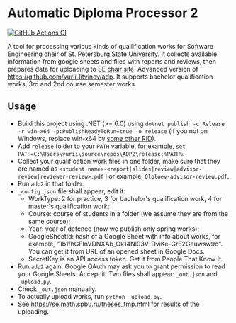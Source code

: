 # Automatic Diploma Processor 2

[![GitHub Actions CI](https://github.com/yurii-litvinov/ADP2/actions/workflows/ci.yml/badge.svg)](https://github.com/yurii-litvinov/ADP2/actions/workflows/ci.yml)

A tool for processing various kinds of quailification works for Software Engineering chair of St. Petersburg State University. 
It collects available information from google sheets and files with reports and reviews, then prepares data for uploading to 
[SE chair site](https://se.math.spbu.ru/theses.html). Advanced version of
https://github.com/yurii-litvinov/adp. It supports bachelor qualification works, 3rd and 2nd course semester works.

## Usage

* Build this project using .NET (>= 6.0) using `dotnet publish -c Release -r win-x64 -p:PublishReadyToRun=true -o release` (if you not on Windows, replace win-x64 by [some other RID](https://docs.microsoft.com/en-us/dotnet/core/rid-catalog)).
* Add `release` folder to your `PATH` variable, for example, `set PATH=C:\Users\yurii\source\repos\ADP2\release;%PATH%`.
* Collect your qualification work files in one folder, make sure that they are named as 
  `<student name>-<report|slides|review|advisor-review|reviewer-review>.pdf`
  For example, `Ololoev-advisor-review.pdf`.
* Run `adp2` in that folder.
* `_config.json` file shall appear, edit it:
  * WorkType: 2 for practice, 3 for bachelor's qualification work, 4 for master's qualification work;
  * Course: course of students in a folder (we assume they are from the same course);
  * Year: year of defence (now we publish only spring works);
  * GoogleSheetId: hash of a Google Sheet with info about works, for example, "1b1fhGFInVDNXAb_Ok14Nl03V-DviKe-GrE2Geuwsw9o". You can get it from URL of an opened sheet in Google Docs.
  * SecretKey is an API access token. Get it from People That Know It.
* Run `adp2` again. Google OAuth may ask you to grant permission to read your Google Sheets. Accept it. Two files shall appear: `_out.json` and `_upload.py`.
* Check `_out.json` manually.
* To actually upload works, run `python _upload.py`.
* See https://se.math.spbu.ru/theses_tmp.html for results of the uploading.


